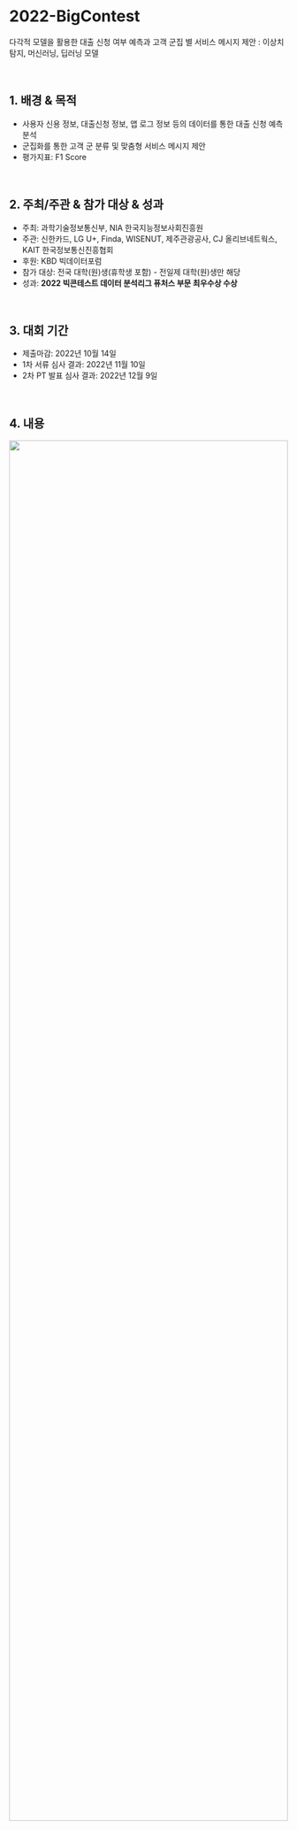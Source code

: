# 2022-BigContest
다각적 모델을 활용한 대출 신청 여부 예측과 고객 군집 별 서비스 메시지 제안 : 이상치 탐지, 머신러닝, 딥러닝 모델

<br>

## 1. 배경 & 목적

- 사용자 신용 정보, 대출신청 정보, 앱 로그 정보 등의 데이터를 통한 대출 신청 예측 분석
- 군집화를 통한 고객 군 분류 및 맞춤형 서비스 메시지 제안
- 평가지표: F1 Score

<br>

## 2. 주최/주관 & 참가 대상 & 성과

- 주최: 과학기술정보통신부, NIA 한국지능정보사회진흥원
- 주관: 신한카드, LG U+, Finda, WISENUT, 제주관광공사, CJ 올리브네트웍스, KAIT 한국정보통신진흥협회
- 후원: KBD 빅데이터포럼
- 참가 대상: 전국 대학(원)생(휴학생 포함) - 전일제 대학(원)생만 해당
- 성과: **2022 빅콘테스트 데이터 분석리그 퓨처스 부문 최우수상 수상**

<br>

## 3. 대회 기간

- 제출마감: 2022년 10월 14일
- 1차 서류 심사 결과: 2022년 11월 10일
- 2차 PT 발표 심사 결과: 2022년 12월 9일

<br>

## 4. 내용

<img src='https://user-images.githubusercontent.com/75362328/212460003-16818d31-4e19-4ea4-8792-1546be2b29ce.png' width="100%" height="80%">

&nbsp;&nbsp;&nbsp;&nbsp; Finda 앱을 통해 **대출을 신청받는 고객을 예측하는 이진 분류 문제**이다. 특정 고객이 대출 신청을 하기에는 한 가지 요소로 결정되지 않으므로 데이터 탐색 및 시각화를 통해 선정된 큰 관점인 **‘고객 상황’, ‘고객 행동’, ‘대출 상품’** 에 따라 분석을 진행하였다.

&nbsp;&nbsp;&nbsp;&nbsp; 또한 외부 데이터를 수집하는 과정에서도 2가지 관점을 가지고 수집하였다. 코인 가격, 금리 정보, 실업자 및 실업률, Kospi 지수 등 ‘**외부 경제 상황에 대한 정보**’와 소비자 심리 지수와 같은 ‘**소비자 내부의 결정 요인**’이 그 예이다.

&nbsp;&nbsp;&nbsp;&nbsp; 이상치 처리 및 결측치 처리에서는 **KNN Imputer**나 **RandomForest** 같은 모델을 사용하여 기계적으로 처리하기도 했지만 주어진 데이터의 특성을 최대한 반영하기 위해서 **정성적인 방법을 많이 사용**해주었다. 피처 엔지니어링 과정에서도 **Application 별/User 별/시간 별**로 구분이 가능한 피처로 나누어 총 71가지 피처를 만들어냈다. 

&nbsp;&nbsp;&nbsp;&nbsp; 모델링은 **Pycaret**이라는 AutoML 라이브러리를 사용하여 다양한 모델을 실험해 보았고 그 결과 전통적인 머신러닝 모델 중 Boosting 계열 모델이 성능이 높음을 확인할 수 있었다. 데이터가 95대 5로 매우 불균형 데이터임에 따라 다양한 이상치 탐지 모델링과 Undersampling 및 Oversampling 과정을 실험해 보았다. 하지만 결론적으로는 데이터의 분포를 건드리는 것보다 모델 자체적으로 weight를 주어 target 값의 비율을 조정하는 방법이 오히려 성능을 좋은 것을 확인하였다. 따라서 **LGBM, Catboost 모델의 scale_pos_weight라는 하이퍼파라미터를 조정하여 불균형 데이터를 샘플링** 해주었다. 마지막으로 TabNet이라는 딥러닝 계열의 모델을 사용해 최종적으로 **LGBM, Catboost, TabNet에서 학습된 결과를 취합하여 hard voting 방식의 앙상블**을 해주었다.

&nbsp;&nbsp;&nbsp;&nbsp; 또한 고객 별 **군집화를 수행하고 서비스 메시지를 제안**하는 것이 2번째 과제였는데 고객 스펙과 관련된 정보의 수치형 변수들을 사용하여 **K-means Clustering을 진행**하였다. 그에 따라서 총 5개의 군집을 얻을 수 있었는데, 나누어진 군집에 따라 특징이 매우 달랐다. 이에 따라 고객을 3개의 층위로 구분하여 각각의 층위에 맞는 메시지를 제안하고자 했다. 예를 들어 **신규 고객**의 경우 핀다의 다양한 기능들을 최대한 경험할 수 있도록 핀다의 주요 서비스를 소개할 수 있는 튜토리얼을 제공하는 아이디어를 제안했고, 앱을 사용한 경험이 있는 고객의 경우 앞서 수행한 클러스터링 결과를 활용하여 클러스터별 행동 경향에 따라서 **활성 고객/비활성 고객** 별로 맞춤화된 서비스 메시지를 제안했다. 특히 최대한 고객들이 사용해 보지 않은 서비스를 추천하도록 했다.

<br>

## 5. 프로젝트 담당 역할

- SMOTE-TOMEK 방법을 사용한 불균형 데이터 샘플링
- Pycaret을 사용한 AutoML / Weight를 조정한 LGBM, Catboost 모델 학습 및 최적화
- K-Means Clustering, Self-Organizing Map 등을 활용한 군집화
- Feature Importance, SHAP 등의 메소드를 활용한 모델 설명력 평가

<br>

## 6. Process

### ch.1 EDA

- Target 값 분석
- 고객 상황 별 분석
- 고객 행동 별 분석
- 대출 상품 별 분석

---

### ch.2 Data Preparation

- 외부 데이터 수집
    - 외부 경제 상황에 대한 정보
    - 소비자 내부의 결정 요인

---

### ch.3 Preprocessing

- 이상치 처리
- 결측치 처리
- 피처 엔지니어링
    - Application 별
    - User 별
    - 시간 별

---

### ch.4 Modeling

- 데이터 검증 방법 설정
- 불균형 데이터 샘플링
- 이상치 탐지 모델링
    - Isolation Forest
    - K-Nearest Neighbor
    - Minimum Covariance Determinant
- 머신러닝 모델링
    - Pycaret
    - LGBM
    - Catboost
- 딥러닝 모델링
    - TabNet

---

### ch.5 Ensemble

- Hard Voting
    - LGBM
    - Catboost
    - TabNet

---

### ch.6 Clustering & Service Message

- K-means Clustering

<br>

## 7. 참고자료

[2022 빅콘테스트 발표 자료](https://drive.google.com/file/d/1Hz6fGXc3Ie0JZlEk4dD6MuGHR_TLl2kp/view?usp=share_link)

[유튜브 발표 영상](https://www.youtube.com/watch?v=0X0B3eQtRZA)

<br>

## 8. 증빙자료

[빅콘테스트 홈페이지](https://www.bigcontest.or.kr/community/view.php?No=648&gubun=notice&keyfield=&keyword=&page=1&keyCate=)

<img src='https://user-images.githubusercontent.com/75362328/212461129-41794954-ec06-4908-9bf9-ae947f7fba6b.jpg' width='80%' height='60%'>
<img src='https://user-images.githubusercontent.com/75362328/212461682-4bf57078-37be-47a0-a133-b31df1b92b36.jpg' width='60%' height='40%'>
<img src='https://user-images.githubusercontent.com/75362328/212461135-22275f73-e31a-44ef-81a8-2c80113c7f53.jpg' width='60%' height='40%'>
